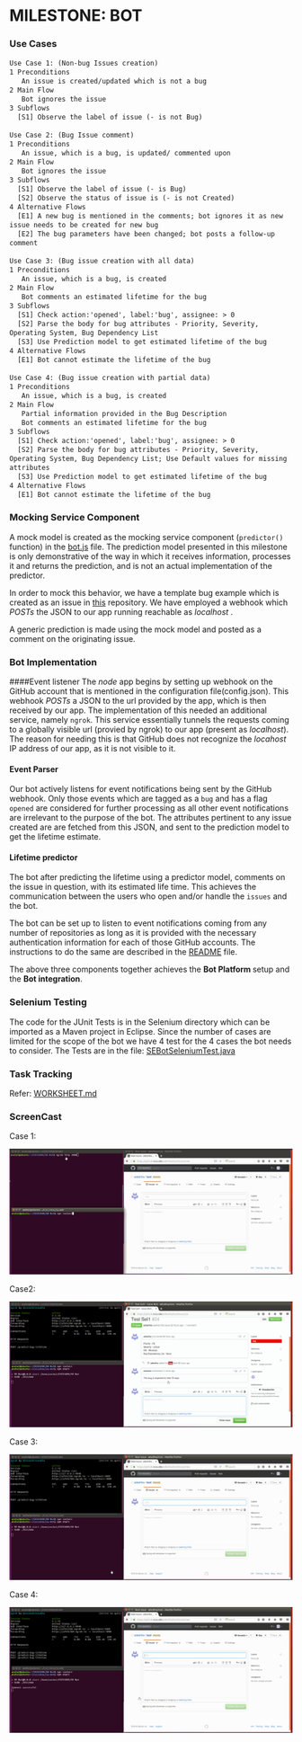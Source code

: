 # MILESTONE: BOT


### Use Cases
```
Use Case 1: (Non-bug Issues creation)
1 Preconditions
   An issue is created/updated which is not a bug
2 Main Flow
   Bot ignores the issue
3 Subflows
  [S1] Observe the label of issue (- is not Bug)
  
Use Case 2: (Bug Issue comment)
1 Preconditions
   An issue, which is a bug, is updated/ commented upon
2 Main Flow
   Bot ignores the issue
3 Subflows
  [S1] Observe the label of issue (- is Bug)
  [S2] Observe the status of issue is (- is not Created)
4 Alternative Flows
  [E1] A new bug is mentioned in the comments; bot ignores it as new issue needs to be created for new bug
  [E2] The bug parameters have been changed; bot posts a follow-up comment

Use Case 3: (Bug issue creation with all data)
1 Preconditions
   An issue, which is a bug, is created
2 Main Flow
   Bot comments an estimated lifetime for the bug
3 Subflows
  [S1] Check action:'opened', label:'bug', assignee: > 0
  [S2] Parse the body for bug attributes - Priority, Severity, Operating System, Bug Dependency List
  [S3] Use Prediction model to get estimated lifetime of the bug
4 Alternative Flows
  [E1] Bot cannot estimate the lifetime of the bug

Use Case 4: (Bug issue creation with partial data)
1 Preconditions
   An issue, which is a bug, is created
2 Main Flow
   Partial information provided in the Bug Description
   Bot comments an estimated lifetime for the bug
3 Subflows
  [S1] Check action:'opened', label:'bug', assignee: > 0
  [S2] Parse the body for bug attributes - Priority, Severity, Operating System, Bug Dependency List; Use Default values for missing attributes
  [S3] Use Prediction model to get estimated lifetime of the bug
4 Alternative Flows
  [E1] Bot cannot estimate the lifetime of the bug
```

### Mocking Service Component
A mock model is created as the mocking service component (`predictor()` function) in the [bot.js](bot.js) file. The prediction model presented in this milestone is only demonstrative of the way in which it receives information, processes it and returns the prediction, and is not an actual implementation of the predictor.

In order to mock this behavior, we have a template bug example which is created as an issue in [this](https://github.ncsu.edu/adeshka/SE-Bot/) repository. We have employed a webhook which *POSTs* the JSON to our app running reachable as *localhost* .

A generic prediction is made using the mock model and posted as a comment on the originating issue.


### Bot Implementation

####Event listener
The *node* app begins by setting up webhook on the GitHub account that is mentioned in the configuration file(config.json). This webhook *POSTs* a JSON to the url provided by the app, which is then received by our app. The implementation of this needed an additional service, namely `ngrok`. This service essentially tunnels the requests coming to a globally visible url (provied by ngrok) to our app (present as *localhost*). The reason for needing this is that GitHub does not recognize the *locahost* IP address of our app, as it is not visible to it.

#### Event Parser
Our bot actively listens for event notifications being sent by the GitHub webhook.  Only those events which are tagged as a `bug`  and has a flag `opened` are considered for further processing as all other event notifications are irrelevant to the purpose of the bot. The attributes pertinent to any issue created are are fetched from this JSON, and sent to the prediction model to get the lifetime estimate.

#### Lifetime predictor
The bot after predicting the lifetime using a predictor model, comments on the issue in question, with its estimated life time. This achieves the communication between the users who open and/or handle the `issues` and the bot.

The bot can be set up to listen to event notifications coming from any number of repositories as long as it is provided with the necessary authentication information for each of those GitHub accounts. The instructions to do the same are described in the [README](README.md) file.

The above three components together achieves the <b>Bot Platform </b> setup and the <b>Bot integration</b>.

### Selenium Testing
The code for the JUnit Tests is in the Selenium directory which can be imported as a Maven project in Eclipse. Since the number of cases are limited for the scope of the bot we have 4 test for the 4 cases the bot needs to consider.
The Tests are in the file: [SEBotSeleniumTest.java](https://github.ncsu.edu/adeshka/SE-Bot/blob/master/Selenium/src/test/java/UnitTests.java)



### Task Tracking
Refer: [WORKSHEET.md](/WORKSHEET.md)


### ScreenCast
Case 1:


![Working BOT](/images/screencast1.gif)

Case2:


![Working BOT](/images/screencast2.gif)

Case 3:


![Working BOT](/images/screencast3.gif)

Case 4:


![Working BOT](/images/screencast4.gif)
